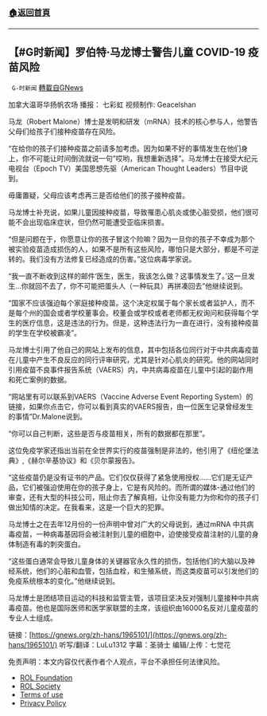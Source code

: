 ###  [:house:返回首頁](https://github.com/ourhimalayas/txt)
---


## 【#G时新闻】罗伯特·马龙博士警告儿童 COVID-19 疫苗风险
` G-时新闻` [轉載自GNews](https://gnews.org/zh-hans/1981474/)

加拿大温哥华扬帆农场 播报： 七彩虹 视频制作: Geacelshan

马龙（Robert Malone）博士是发明和研发（mRNA）技术的核心参与人，他警告父母们给孩子们接种疫苗存在风险。

“在给你的孩子们接种疫苗之前请多加考虑。因为如果不好的事情发生在他们身上，你不可能让时间倒流就说一句”哎哟，我想重新选择”。马龙博士在接受大纪元电视台（Epoch TV）美国思想先驱（American Thought Leaders）节目中说到。

毋庸置疑，父母应该考虑再三是否给他们的孩子接种疫苗。

马龙博士补充说，如果儿童因接种疫苗，导致罹患心肌炎或使心脏受损，他们很可能不会出现临床症状，但仍然可能遭受亚临床损害。

“但是问题在于，你愿意让你的孩子冒这个险嘛？因为一旦你的孩子不幸成为那个被实验疫苗造成损伤的人，如果不是所有这些风险，哪怕只是大部分，都是不可逆转的。我们没有方法修复已经造成的伤害。”这位病毒学家说。

“我一直不断收到这样的邮件‘医生，医生，我该怎么做？这事情发生了。’这一旦发生…你就回不去了，你不可能把蛋头人（一种玩具）再拼凑回去”他继续说到。

“国家不应该强迫每个家庭接种疫苗。这个决定权属于每个家长或者监护人，而不是每个州的国会或者学校董事会。校董会或学校或者老师都无权询问和获得每个学生的医疗信息，这是违法的行为。但是，这种违法行为一直在进行，没有接种疫苗的学生在学校被霸凌”。

马龙博士引用了他自己的网站上发布的信息，其中包括各位同行对于中共病毒疫苗在儿童中产生不良反应的同行评审研究，尤其是针对心肌炎的研究。他的网站同时引用疫苗不良事件报告系统（VAERS）内，中共病毒疫苗在儿童中引起的副作用和死亡案例的数据。

“网站里有可以联系到VAERS（Vaccine Adverse Event Reporting System）的链接，如果你点击它，你可以看到真实的VAERS报告，由一位医生记录曾经发生的事情”Dr.Malone说到。

“你可以自己判断，这些是否与疫苗相关，所有的数据都在那里”。

这位免疫学家还指出当前在全世界实行的疫苗强制是非法的，他引用了《纽伦堡法典》,《赫尔辛基协议》和《贝尔蒙报告》。

“这些疫苗仍是没有证书的产品。它们仅仅获得了紧急使用授权……它们是无证产品，它们被强迫使用在你的孩子身上，它是有风险的。而所谓的媒体-通过他们的审查，还有大型的科技公司，阻止你去了解真相，让你没有能力为你和你的孩子们做出知情的决定。在我看来，这是一个巨大的犯罪。

马龙博士之在去年12月份的一份声明中曾对广大的父母说到，通过mRNA 中共病毒疫苗，一种病毒基因将会被注射到儿童的细胞中，迫使接受疫苗注射的儿童的身体制造有毒的刺突蛋白。

“这些蛋白通常会导致儿童身体的关键器官永久性的损伤，包括他们的大脑以及神经系统，他们的心脏和血管，包括血栓，和生殖系统，而这类疫苗可以引发他们的免疫系统根本的变化。”他继续说到。

马龙博士是团结项目运动的科技和监管主管，该项目坚决反对强制儿童接种中共病毒疫苗。他也是国际医师和医学家联盟的主席，该组织由16000名反对儿童疫苗的专业人士组成。

链接：[https://gnews.org/zh-hans/1965101/](https://gnews.org/zh-hans/1965101/)
听写/翻译：LuLu1312
字幕：圣骑士
编辑/上传：七觉花





 

免责声明：本文内容仅代表作者个人观点，平台不承担任何法律风险。

- [ROL Foundation](https://rolfoundation.org/)
- [ROL Society](https://rolsociety.org/)
- [Terms of use](https://gnews.org/terms-of-use-3/)
- [Privacy Policy](https://gnews.org/privacy-policy/)
